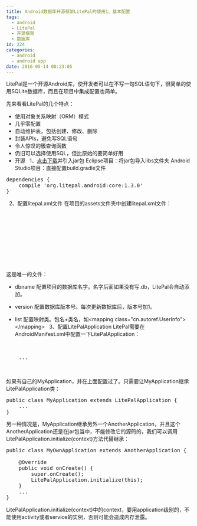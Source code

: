 ```yaml
---
title: Android数据库开源框架LitePal的使用1、基本配置
tags:
  - android
  - LitePal
  - 开源框架
  - 数据库
id: 224
categories:
  - android
  - android app
date: 2016-05-14 00:23:05
---
```


LitePal是一个开源Android库，使开发者可以在不写一句SQL语句下，很简单的使用SQLite数据库，而且在项目中集成配置也简单。

先来看看LitePal的几个特点：

*   使用对象关系映射（ORM）模式
*   几乎零配置
*   自动维护表，包括创建、修改、删除
*   封装APIs，避免写SQL语句
*   令人惊叹的簇查询函数
*   仍旧可以选择使用SQL，但比原始的要简单好用
*   开源
&nbsp;
1、[点击下载](https://github.com/LitePalFramework/LitePal/raw/master/downloads/litepal-1.3.0.jar)并引入jar包
Eclipse项目：将jar包导入libs文件夹
Android Studio项目：直接配置build.gradle文件
<pre>dependencies {
    compile 'org.litepal.android:core:1.3.0'
}
</pre>
&nbsp;
2、配置litepal.xml文件
在项目的assets文件夹中创建litepal.xml文件：
<pre>
<?xml version="1.0" encoding="utf-8"?>
<litepal>
    <dbname value="demo" ></dbname>

    <version value="1" ></version>

    <list>
    </list>
</litepal>
</pre>
这是唯一的文件：

*   dbname 配置项目的数据库名字。名字后面如果没有写.db，LitePal会自动添加。

*   version 配置数据库版本号。每次更新数据库后，版本号加1。

*   list 配置映射类。包名+类名，如&lt;mapping class="cn.autoref.UserInfo"&gt;&lt;/mapping&gt;
&nbsp;
3、配置LitePalApplication
LitePal需要在AndroidManifest.xml中配置一下LitePalApplication：
<pre>
<manifest>
    <application
        android:name="org.litepal.LitePalApplication"
        ...
    >
    ...
    </application>
</manifest>
</pre>
如果有自己的MyApplication，并在上面配置过了。只需要让MyApplication继承LitePalApplication类：
<pre>public class MyApplication extends LitePalApplication {  
    ...  
}  
</pre>
另一种情况是，MyApplication继承另外一个AnotherApplication，并且这个AnotherApplication还是在jar包当中，不能修改它的源码的，我们可以调用LitePalApplication.initialize(context)方法代替继承：
<pre>public class MyOwnApplication extends AnotherApplication {

    @Override
    public void onCreate() {
        super.onCreate();
        LitePalApplication.initialize(this);
    }
    ...
}
</pre>
LitePalApplication.initialize(context)中的context，要用application级别的，不能使用activity或者service的实例，否则可能会造成内存泄露。
